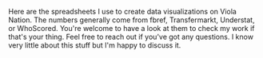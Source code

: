 Here are the spreadsheets I use to create data visualizations on Viola Nation. The numbers generally come from fbref, Transfermarkt, Understat, or WhoScored. You're welcome to have a look at them to check my work if that's your thing. Feel free to reach out if you've got any questions. I know very little about this stuff but I'm happy to discuss it.
